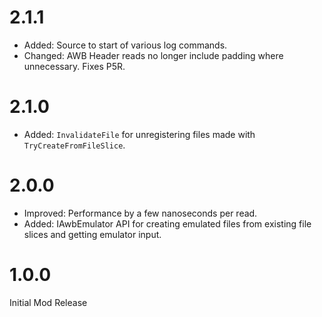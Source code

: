 # 2.1.1

- Added: Source to start of various log commands.
- Changed: AWB Header reads no longer include padding where unnecessary. Fixes P5R.  

# 2.1.0

- Added: `InvalidateFile` for unregistering files made with `TryCreateFromFileSlice`.  

# 2.0.0

- Improved: Performance by a few nanoseconds per read.  
- Added: IAwbEmulator API for creating emulated files from existing file slices and getting emulator input.  

# 1.0.0

Initial Mod Release